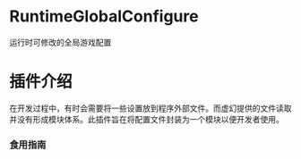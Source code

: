 # RuntimeGlobalConfigure
 运行时可修改的全局游戏配置
# 插件介绍
 在开发过程中，有时会需要将一些设置放到程序外部文件。而虚幻提供的文件读取并没有形成模块体系。此插件旨在将配置文件封装为一个模块以便开发者使用。
### 食用指南
